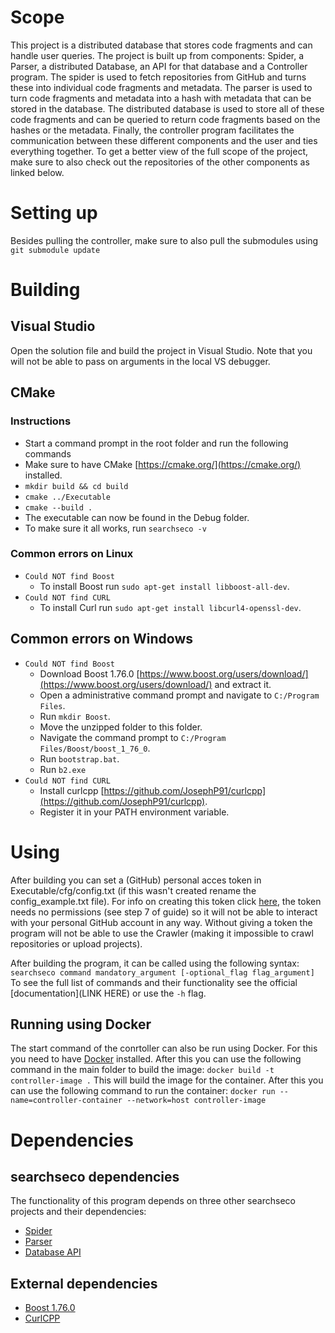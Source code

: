 # Scope
This project is a distributed database that stores code fragments and can handle user queries. The project is built up from components: Spider, a Parser, a distributed Database, an API for that database and a Controller program. The spider is used to fetch repositories from GitHub and turns these into individual code fragments and metadata. The parser is used to turn code fragments and metadata into a hash with metadata that can be stored in the database. The distributed database is used to store all of these code fragments and can be queried to return code fragments based on the hashes or the metadata. Finally, the controller program facilitates the communication between these different components and the user and ties everything together.
To get a better view of the full scope of the project, make sure to also check out the repositories of the other components as linked below.

# Setting up
Besides pulling the controller, make sure to also pull the submodules using `git submodule update`
# Building

## Visual Studio
Open the solution file and build the project in Visual Studio. Note that you will not be able to pass on arguments in the local VS debugger.

## CMake

### Instructions
- Start a command prompt in the root folder and run the following commands
- Make sure to have CMake [https://cmake.org/](https://cmake.org/) installed.
- `mkdir build && cd build`
- `cmake ../Executable`
- `cmake --build .`
- The executable can now be found in the Debug folder.
- To make sure it all works, run `searchseco -v`
### Common errors on Linux
- `Could NOT find Boost` 
   - To install Boost run `sudo apt-get install libboost-all-dev`.
- `Could NOT find CURL` 
   - To install Curl run `sudo apt-get install libcurl4-openssl-dev`.

## Common errors on Windows
- `Could NOT find Boost`
   - Download Boost 1.76.0 [https://www.boost.org/users/download/](https://www.boost.org/users/download/) and extract it. 
   - Open a administrative command prompt and navigate to `C:/Program Files`.
   - Run `mkdir Boost`.
   - Move the unzipped folder to this folder.
   - Navigate the command prompt to `C:/Program Files/Boost/boost_1_76_0`.
   - Run `bootstrap.bat`.
   - Run `b2.exe`
- `Could NOT find CURL`
   - Install curlcpp [https://github.com/JosephP91/curlcpp](https://github.com/JosephP91/curlcpp).
   - Register it in your PATH environment variable.

# Using
After building you can set a (GitHub) personal acces token in Executable/cfg/config.txt (if this wasn't created rename the config_example.txt file). For info on creating this token click [here](https://docs.github.com/en/github/authenticating-to-github/keeping-your-account-and-data-secure/creating-a-personal-access-token), the token needs no permissions (see step 7 of guide) so it will not be able to interact with your personal GitHub account in any way. Without giving a token the program will not be able to use the Crawler (making it impossible to crawl repositories or upload projects).

After building the program, it can be called using the following syntax:  
`searchseco command mandatory_argument [-optional_flag flag_argument]`  
To see the full list of commands and their functionality see the official [documentation](LINK HERE) or use the `-h` flag.

## Running using Docker
The start command of the conrtoller can also be run using Docker. For this you need to have [Docker](https://docs.docker.com/get-docker/) installed. After this you can use the following command in the main folder to build the image:
`docker build -t controller-image .`
This will build the image for the container. After this you can use the following command to run the container:
`docker run --name=controller-container --network=host controller-image`

# Dependencies

## searchseco dependencies
The functionality of this program depends on three other searchseco projects and their dependencies:
- [Spider](https://git.science.uu.nl/searchseco/spider)
- [Parser](https://git.science.uu.nl/searchseco/parser)
- [Database API](https://git.science.uu.nl/searchseco/database-api)

## External dependencies
- [Boost 1.76.0](https://www.boost.org/users/download/)
- [CurlCPP](https://github.com/JosephP91/curlcpp)
